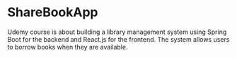 # ShareBookApp
Udemy course is about building a library management system using Spring Boot for the backend and React.js for the frontend. The system allows users to borrow books when they are available.
